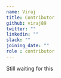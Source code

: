 ```yaml
---
name: Viraj
title: Contributor
github: viraj89
twitter: ""
linkedin: ""
slack: ""
joining_date: ""
role : contributor
---
```


Still waiting for this
